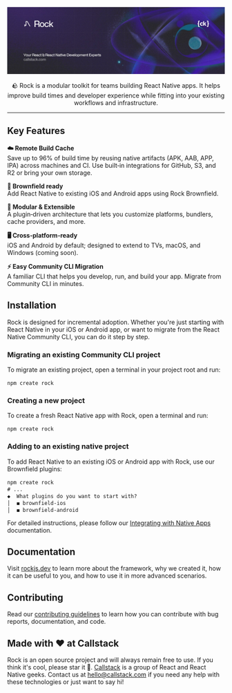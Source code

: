 <a href="https://www.callstack.com/open-source?utm_campaign=generic&utm_source=github&utm_medium=referral&utm_content=rock" align="center">
  <picture>
    <img alt="Rock" src="banner.jpg">
  </picture>
</a>
<p align="center">
  🪨 Rock is a modular toolkit for teams building React Native apps. It helps improve build times and developer experience while fitting into your existing workflows and infrastructure.
</p>

---

## Key Features

**☁️ Remote Build Cache**  
Save up to 96% of build time by reusing native artifacts (APK, AAB, APP, IPA) across machines and CI. Use built‑in integrations for GitHub, S3, and R2 or bring your own storage.

**🔗 Brownfield ready**  
Add React Native to existing iOS and Android apps using Rock Brownfield.

**🔌 Modular & Extensible**  
A plugin‑driven architecture that lets you customize platforms, bundlers, cache providers, and more.

**🖥️ Cross‑platform‑ready**  
iOS and Android by default; designed to extend to TVs, macOS, and Windows (coming soon).

**⚡ Easy Community CLI Migration**  
A familiar CLI that helps you develop, run, and build your app. Migrate from Community CLI in minutes.

## Installation

Rock is designed for incremental adoption. Whether you're just starting with React Native in your iOS or Android app, or want to migrate from the React Native Community CLI, you can do it step by step.

### Migrating an existing Community CLI project

To migrate an existing project, open a terminal in your project root and run:

```shell
npm create rock
```

### Creating a new project

To create a fresh React Native app with Rock, open a terminal and run:

```shell
npm create rock
```

### Adding to an existing native project

To add React Native to an existing iOS or Android app with Rock, use our Brownfield plugins:

```shell
npm create rock
# ...
◆  What plugins do you want to start with?
│  ◼ brownfield-ios
│  ◼ brownfield-android
```

For detailed instructions, please follow our [Integrating with Native Apps](https://rockjs.dev/docs/brownfield/intro) documentation.

## Documentation

Visit [rockjs.dev](https://rockjs.dev) to learn more about the framework, why we created it, how it can be useful to you, and how to use it in more advanced scenarios.

## Contributing

Read our [contributing guidelines](CONTRIBUTING.md) to learn how you can contribute with bug reports, documentation, and code.

## Made with ❤️ at Callstack

Rock is an open source project and will always remain free to use. If you think it's cool, please star it 🌟. [Callstack](https://www.callstack.com/?utm_source=github.com&utm_medium=referral&utm_campaign=rock&utm_term=readme-with-love) is a group of React and React Native geeks. Contact us at [hello@callstack.com](mailto:hello@callstack.com) if you need any help with these technologies or just want to say hi!
